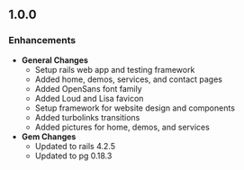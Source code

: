 ## 1.0.0

### Enhancements
- **General Changes**
  - Setup rails web app and testing framework
  - Added home, demos, services, and contact pages
  - Added OpenSans font family
  - Added Loud and Lisa favicon
  - Setup framework for website design and components
  - Added turbolinks transitions
  - Added pictures for home, demos, and services
- **Gem Changes**
  - Updated to rails 4.2.5
  - Updated to pg 0.18.3
